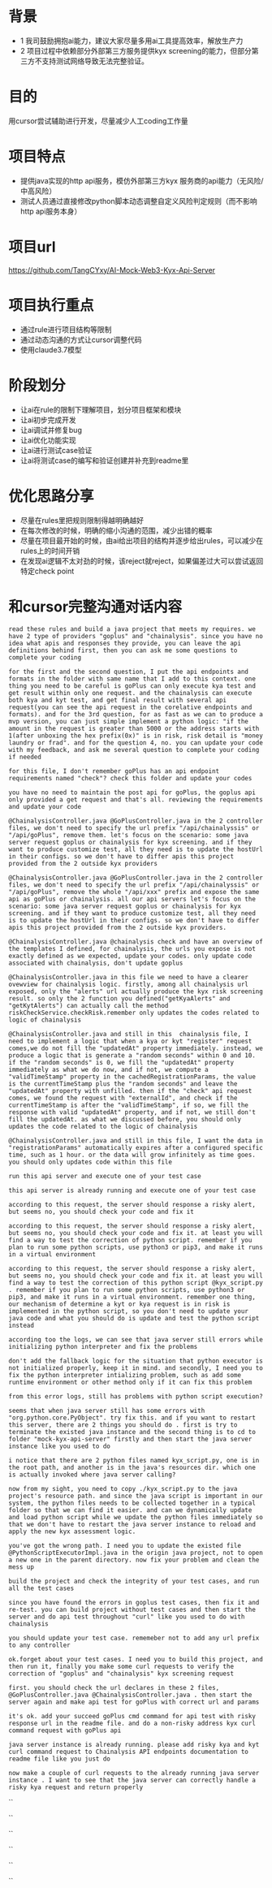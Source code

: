 # 背景
- 1 我司鼓励拥抱ai能力，建议大家尽量多用ai工具提高效率，解放生产力
- 2 项目过程中依赖部分外部第三方服务提供kyx screening的能力，但部分第三方不支持测试网络导致无法完整验证。

# 目的
用cursor尝试辅助进行开发，尽量减少人工coding工作量

# 项目特点
- 提供java实现的http api服务，模仿外部第三方kyx 服务商的api能力（无风险/中高风险）
- 测试人员通过直接修改python脚本动态调整自定义风险判定规则（而不影响http api服务本身）

# 项目url
https://github.com/TangCYxy/AI-Mock-Web3-Kyx-Api-Server

# 项目执行重点
- 通过rule进行项目结构等限制
- 通过动态沟通的方式让cursor调整代码
- 使用claude3.7模型

# 阶段划分
- 让ai在rule的限制下理解项目，划分项目框架和模块
- 让ai初步完成开发
- 让ai调试并修复bug
- 让ai优化功能实现
- 让ai进行测试case验证
- 让ai将测试case的编写和验证创建并补充到readme里

# 优化思路分享
- 尽量在rules里把规则限制得越明确越好
- 在每次修改的时候，明确的缩小沟通的范围，减少出错的概率
- 尽量在项目最开始的时候，由ai给出项目的结构并逐步给出rules，可以减少在rules上的时间开销
- 在发现ai逻辑不太对劲的时候，该reject就reject，如果偏差过大可以尝试返回特定check point

# 和cursor完整沟通对话内容
`
read these rules and build a java project that meets my requires. we have 2 type of providers "goplus" and "chainalysis". since you have no idea what apis and responses they provide, you can leave the api definitions behind first, then you can ask me some questions to complete your coding
`


`for the first and the second question, I put the api endpoints and formats in the folder with same name that I add to this context. one thing you need to be careful is goPlus can only execute kya test and get result within only one request. and the chainalysis can execute both kya and kyt test, and get final result with several api request(you can see the api request in the corelative endpoints and formats). and for the 3rd question, for as fast as we can to produce a mvp version, you can just simple implement a python logic: "if the amount in the request is greater than 5000 or the address starts with 1(after unboxing the hex prefix(0x)" is in risk, risk detail is "money laundry or frad". and for the question 4, no. you can update your code with my feedback, and ask me several question to complete your coding if needed
`


`for this file, I don't remember goPlus has an api endpoint requirements named "check"? check this folder and update your codes
`


`you have no need to maintain the post api for goPlus, the goplus api only provided a get request and that's all. reviewing the requirements and update your code
`


`@ChainalysisController.java @GoPlusController.java in the 2 controller files, we don't need to specify the url prefix "/api/chainalyssis" or "/api/goPlus", remove them. let's focus on the scenario: some java server request goplus or chainalysis for kyx screening. and if they want to produce customize test, all they need is to update the hostUrl in their configs. so we don't have to differ apis this project provided from the 2 outside kyx providers
`


`@ChainalysisController.java @GoPlusController.java in the 2 controller files, we don't need to specify the url prefix "/api/chainalyssis" or "/api/goPlus", remove the whole "/api/xxx" prefix and expose the same api as goPlus or chainalysis. all our api servers let's focus on the scenario: some java server request goplus or chainalysis for kyx screening. and if they want to produce customize test, all they need is to update the hostUrl in their configs. so we don't have to differ apis this project provided from the 2 outside kyx providers. 
`


`@ChainalysisController.java @chainalysis check and have an overview of the templates I defined, for chainalysis, the urls you expose is not exactly defined as we expected, update your codes. only update code associated with chainalysis, don't update goplus
`


`@ChainalysisController.java in this file we need to have a clearer ovewview for chainalysis logic. firstly, among all chainalysis url exposed, only the "alerts" url actually produce the kyx risk screening result. so only the 2 function you defined("getKyaAlerts" and "getKytAlerts") can actually call the method riskCheckService.checkRisk.remember only updates the codes related to logic of chainalysis
`


`@ChainalysisController.java and still in this  chainalysis file, I need to implement a logic that when a kya or kyt "register" request comes,we do not fill the "updatedAt" property immediately. instead, we produce a logic that is generate a "random seconds" within 0 and 10. if the "random seconds" is 0, we fill the "updatedAt" property immediately as what we do now, and if not, we compute a "validTimeStamp" property in the cachedRegistrationParams, the value is the currentTimeStamp plus the "random seconds" and leave the "updatedAt" property with unfilled. then if the "check" api request comes, we found the request with "externalId", and check if the currentTimeStamp is after the "validTimeStamp", if so, we fill the response with valid "updatedAt" property, and if not, we still don't fill the updatedAt. as what we discussed before, you should only updates the code related to the logic of chainalysis
`


`@ChainalysisController.java and still in this file, I want the data in "registrationParams" automatically expires after a configured specific time, such as 1 hour. or the data will grow infinitely as time goes. you should only updates code within this file
`


`run this api server and execute one of your test case
`


`this api server is already running and execute one of your test case
`


`according to this request, the server should response a risky alert, but seems no, you should check your code and fix it
`


`according to this request, the server should response a risky alert, but seems no, you should check your code and fix it. at least you will find a way to test the correction of python script. remember if you plan to run some python scripts, use python3 or pip3, and make it runs in a virtual environment
`


`according to this request, the server should response a risky alert, but seems no, you should check your code and fix it. at least you will find a way to test the correction of this python script @kyx_script.py . remember if you plan to run some python scripts, use python3 or pip3, and make it runs in a virtual environment. remember one thing, our mechanism of determine a kyt or kya request is in risk is implemented in the python script, so you don't need to update your java code and what you should do is update and test the python script instead
`


`according too the logs, we can see that java server still errors while initializing python interpreter and fix the problems
`


`don't add the fallback logic for the situation that python executor is not initialized properly, keep it in mind. and secondly, I need you to fix the python interpreter intializing problem, such as add some runtime environment or other method only if it can fix this problem
`


`from this error logs, still has problems with python script execution?
`


`seems that when java server still has some errors with "org.python.core.PyObject". try fix this. and if you want to restart this server, there are 2 things you should do . first is try to terminate the existed java instance and the second thing is to cd to folder "mock-kyx-api-server" firstly and then start the java server instance like you used to do
`


`i notice that there are 2 python files named kyx_script.py, one is in the root path, and another is in the java's resources dir. which one is actually invoked where java server calling?
`


`now from my sight, you need to copy ./kyx_script.py to the java project's resource path. and since the java script is important in our system, the python files needs to be collected together in a typical folder so that we can find it easier. and can we dynamically update and load python script while we update the python files immediately so that we don't have to restart the java server instance to reload and apply the new kyx assessment logic.
`


`you've got the wrong path. I need you to update the existed file @PythonScriptExecutorImpl.java in the origin java project, not to open a new one in the parent directory. now fix your problem and clean the mess up
`


`build the project and check the integrity of your test cases, and run all the test cases
`

`
since you have found the errors in goplus test cases, then fix it and re-test. you can build project without test cases and then start the server and do api test throughout "curl" like you used to do with chainalysis
`

`you should update your test case. rememeber not to add any url prefix to any controller`

`ok.forget about your test cases. I need you to build this project, and then run it, finally you make some curl requests to verify the correction of "goplus" and "chainalysis" kyx screening request`

`first. you should check the url declares in these 2 files, @GoPlusController.java @ChainalysisController.java . then start the server again and make api test for goPlus with correct url and params`

`it's ok. add your succeed goPlus cmd command for api test with risky response url in the readme file. and do a non-risky address kyx curl command request with goPlus api`

`java server instance is already running. please add risky kya and kyt curl command request to Chainalysis API endpoints documentation to readme file like you just do`

`now make a couple of curl requests to the already running java server instance . I want to see that the java server can correctly handle a risky kya request and return properly`

``

``

``

``

``

``
